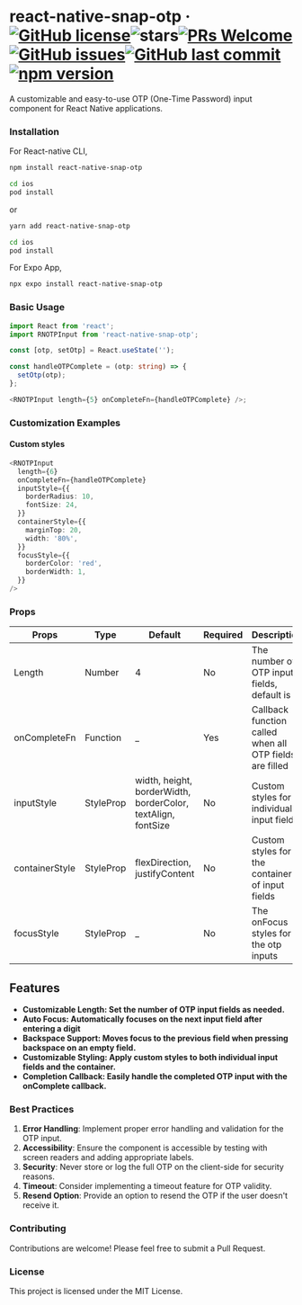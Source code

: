 # react-native-snap-otp &middot; [![GitHub license](https://img.shields.io/badge/license-MIT-blue.svg)](https://github.com/John-pels/reactnative-otp-input/blob/main/LICENSE)<img src="https://img.shields.io/github/stars/John-pels/reactnative-otp-input" alt="stars">[![PRs Welcome](https://img.shields.io/badge/PRs-welcome-brightgreen.svg)](https://legacy.reactjs.org/docs/how-to-contribute.html#your-first-pull-request)[![GitHub issues](https://img.shields.io/github/issues/John-pels/reactnative-otp-input.svg)](https://github.com/John-pels/reactnative-otp-input)[![GitHub last commit](https://img.shields.io/github/last-commit/John-pels/reactnative-otp-input.svg)](https://github.com/John-pels/reactnative-otp-input/commits/main)[![npm version](https://badge.fury.io/js/react-native-snap-otp.svg)](https://img.shields.io/npm/dm/react-native-snap-otp.svg)

A customizable and easy-to-use OTP (One-Time Password) input component for React Native applications.

### Installation

For React-native CLI,

```bash
npm install react-native-snap-otp
```

```bash
cd ios
pod install
```

or

```bash
yarn add react-native-snap-otp
```

```bash
cd ios
pod install
```

For Expo App,

```bash
npx expo install react-native-snap-otp
```

### Basic Usage

```typescript
import React from 'react';
import RNOTPInput from 'react-native-snap-otp';

const [otp, setOtp] = React.useState('');

const handleOTPComplete = (otp: string) => {
  setOtp(otp);
};

<RNOTPInput length={5} onCompleteFn={handleOTPComplete} />;
```

### Customization Examples

#### Custom styles

```typescript
<RNOTPInput
  length={6}
  onCompleteFn={handleOTPComplete}
  inputStyle={{
    borderRadius: 10,
    fontSize: 24,
  }}
  containerStyle={{
    marginTop: 20,
    width: '80%',
  }}
  focusStyle={{
    borderColor: 'red',
    borderWidth: 1,
  }}
/>
```

### Props

| Props          | Type                 | Default                                                      | Required | Description                                             |
| -------------- | -------------------- | ------------------------------------------------------------ | -------- | ------------------------------------------------------- |
| Length         | Number               | 4                                                            | No       | The number of OTP input fields, default is 4            |
| onCompleteFn   | Function             | \_                                                           | Yes      | Callback function called when all OTP fields are filled |
| inputStyle     | StyleProp<TextStyle> | width, height, borderWidth, borderColor, textAlign, fontSize | No       | Custom styles for individual input fields               |
| containerStyle | StyleProp            | flexDirection, justifyContent                                | No       | Custom styles for the container of input fields         |
| focusStyle     | StyleProp            | \_                                                           | No       | The onFocus styles for the otp inputs                   |

## Features

- **Customizable Length: Set the number of OTP input fields as needed.**
- **Auto Focus: Automatically focuses on the next input field after entering a digit**
- **Backspace Support: Moves focus to the previous field when pressing backspace on an empty field.**
- **Customizable Styling: Apply custom styles to both individual input fields and the container.**
- **Completion Callback: Easily handle the completed OTP input with the onComplete callback.**

### Best Practices

1. **Error Handling**: Implement proper error handling and validation for the OTP input.
2. **Accessibility**: Ensure the component is accessible by testing with screen readers and adding appropriate labels.
3. **Security**: Never store or log the full OTP on the client-side for security reasons.
4. **Timeout**: Consider implementing a timeout feature for OTP validity.
5. **Resend Option**: Provide an option to resend the OTP if the user doesn't receive it.

### Contributing

Contributions are welcome! Please feel free to submit a Pull Request.

### License

This project is licensed under the MIT License.
